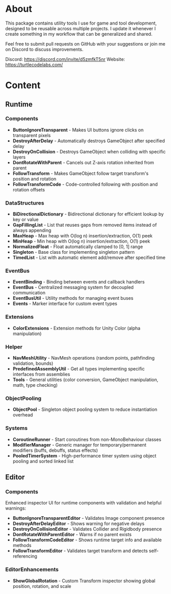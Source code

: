 # About 

This package contains utility tools I use for game and tool development, designed to be reusable across multiple projects. I update it whenever I create something in my workflow that can be generalized and shared.

Feel free to submit pull requests on GitHub with your suggestions or join me on Discord to discuss improvements.

Discord: https://discord.com/invite/d5zmfkT5nr
Website: https://turtlecodelabs.com/

# Content

## Runtime
### Components
- **ButtonIgnoreTransparent** - Makes UI buttons ignore clicks on transparent pixels
- **DestroyAfterDelay** - Automatically destroys GameObject after specified delay
- **DestroyOnCollision** - Destroys GameObject when colliding with specific layers
- **DontRotateWithParent** - Cancels out Z-axis rotation inherited from parent
- **FollowTransform** - Makes GameObject follow target transform's position and rotation
- **FollowTransformCode** - Code-controlled following with position and rotation offsets

### DataStructures
- **BiDirectionalDictionary** - Bidirectional dictionary for efficient lookup by key or value
- **GapFillingList** - List that reuses gaps from removed items instead of always appending
- **MaxHeap** - Max heap with O(log n) insertion/extraction, O(1) peek
- **MinHeap** - Min heap with O(log n) insertion/extraction, O(1) peek
- **NormalizedFloat** - Float automatically clamped to [0, 1] range
- **Singleton** - Base class for implementing singleton pattern
- **TimedList** - List with automatic element add/remove after specified time

### EventBus
- **EventBinding** - Binding between events and callback handlers
- **EventBus** - Centralized messaging system for decoupled communication
- **EventBusUtil** - Utility methods for managing event buses
- **Events** - Marker interface for custom event types

### Extensions
- **ColorExtensions** - Extension methods for Unity Color (alpha manipulation)

### Helper
- **NavMeshUtility** - NavMesh operations (random points, pathfinding validation, bounds)
- **PredefinedAssemblyUtil** - Get all types implementing specific interfaces from assemblies
- **Tools** - General utilities (color conversion, GameObject manipulation, math, type checking)

### ObjectPooling
- **ObjectPool** - Singleton object pooling system to reduce instantiation overhead

### Systems
- **CoroutineRunner** - Start coroutines from non-MonoBehaviour classes
- **ModifierManager** - Generic manager for temporary/permanent modifiers (buffs, debuffs, status effects)
- **PooledTimerSystem** - High-performance timer system using object pooling and sorted linked list

## Editor
### Components
Enhanced inspector UI for runtime components with validation and helpful warnings:
- **ButtonIgnoreTransparentEditor** - Validates Image component presence
- **DestroyAfterDelayEditor** - Shows warning for negative delays
- **DestroyOnCollisionEditor** - Validates Collider and Rigidbody presence
- **DontRotateWithParentEditor** - Warns if no parent exists
- **FollowTransformCodeEditor** - Shows runtime target info and available methods
- **FollowTransformEditor** - Validates target transform and detects self-referencing

### EditorEnhancements
- **ShowGlobalRotation** - Custom Transform inspector showing global position, rotation, and scale

